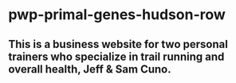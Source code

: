 # pwp-primal-genes-hudson-row
## This is a business website for two personal trainers who specialize in trail running and overall health, Jeff & Sam Cuno. 